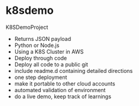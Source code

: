 # k8sdemo
K8SDemoProject
* Returns JSON payload
* Python or Node.js
* Using a K8S Cluster in AWS
* Deploy through code
* Deploy all code to a public git
* include readme.d containing detailed directions
* one step deployment
* make it portable to other cloud accounts
* automated validation of environment
* do a live demo, keep track of learnings
